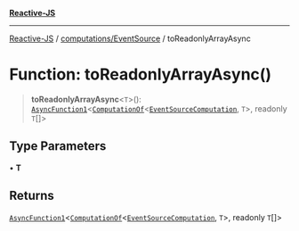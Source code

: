 [**Reactive-JS**](../../../README.md)

***

[Reactive-JS](../../../README.md) / [computations/EventSource](../README.md) / toReadonlyArrayAsync

# Function: toReadonlyArrayAsync()

> **toReadonlyArrayAsync**\<`T`\>(): [`AsyncFunction1`](../../../functions/type-aliases/AsyncFunction1.md)\<[`ComputationOf`](../../type-aliases/ComputationOf.md)\<[`EventSourceComputation`](../interfaces/EventSourceComputation.md), `T`\>, readonly `T`[]\>

## Type Parameters

• **T**

## Returns

[`AsyncFunction1`](../../../functions/type-aliases/AsyncFunction1.md)\<[`ComputationOf`](../../type-aliases/ComputationOf.md)\<[`EventSourceComputation`](../interfaces/EventSourceComputation.md), `T`\>, readonly `T`[]\>

